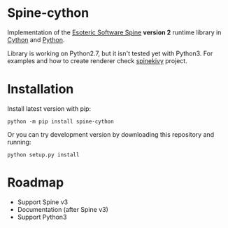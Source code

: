 Spine-cython
============

Implementation of the [Esoteric Software Spine](http://esotericsoftware.com/) 
**version 2** runtime library in [Cython](http://cython.org/) and 
[Python](https://www.python.org/). 

Library is working on Python2.7, but it isn't tested yet with Python3. 
For examples and how to create renderer check 
[spinekivy](https://github.com/tileworks/spinekivy) project. 


Installation
============

Install latest version with pip:

```
python -m pip install spine-cython
```

Or you can try development version by downloading this repository and running:

```
python setup.py install
```

Roadmap
=======

- Support Spine v3
- Documentation (after Spine v3)
- Support Python3

